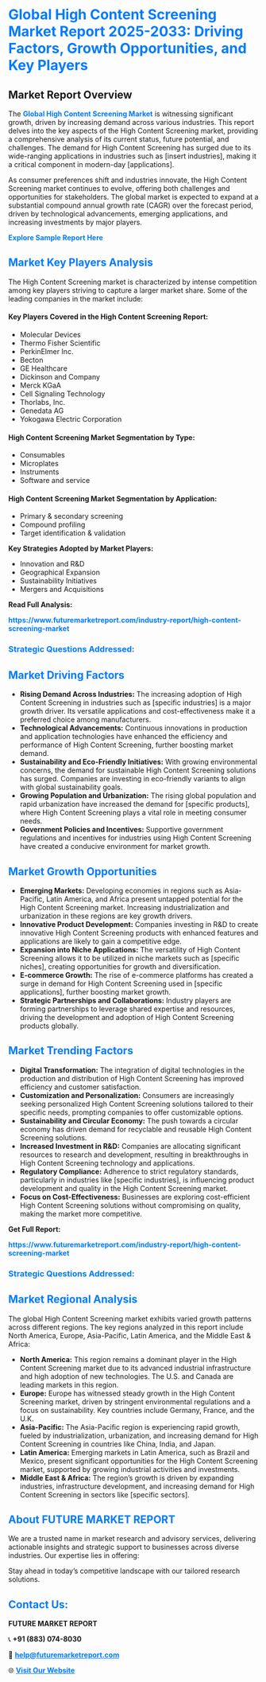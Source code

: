 <h1 style="color: #007BFF;">Global High Content Screening Market Report 2025-2033: Driving Factors, Growth Opportunities, and Key Players</h1>

<section id="overview">
<h2>Market Report Overview</h2>
<p>The <a href="https://www.futuremarketreport.com/industry-report/high-content-screening-market" style="color: #007BFF; text-decoration: none;"><strong>Global High Content Screening Market</strong></a> is witnessing significant growth, driven by increasing demand across various industries. This report delves into the key aspects of the High Content Screening market, providing a comprehensive analysis of its current status, future potential, and challenges. The demand for High Content Screening has surged due to its wide-ranging applications in industries such as [insert industries], making it a critical component in modern-day [applications].</p>
<p>As consumer preferences shift and industries innovate, the High Content Screening market continues to evolve, offering both challenges and opportunities for stakeholders. The global market is expected to expand at a substantial compound annual growth rate (CAGR) over the forecast period, driven by technological advancements, emerging applications, and increasing investments by major players.</p>
</section>

<section id="overview">
<p><a href="https://www.futuremarketreport.com/request-sample/reportId=60561" style="color: #007BFF; text-decoration: none;"><strong>Explore Sample Report Here</strong></a></p>
</section>

<section id="key-players">
<h2 style="color: #007BFF;">Market Key Players Analysis</h2>
<p>The High Content Screening market is characterized by intense competition among key players striving to capture a larger market share. Some of the leading companies in the market include:</p>
<h4>Key Players Covered in the High Content Screening Report:</h4>
<ul><li>Molecular Devices</li><li>Thermo Fisher Scientific</li><li>PerkinElmer Inc.</li><li>Becton</li><li>GE Healthcare</li><li>Dickinson and Company</li><li>Merck KGaA</li><li>Cell Signaling Technology</li><li>Thorlabs, Inc.</li><li>Genedata AG</li><li>Yokogawa Electric Corporation</li></ul>
<h4>High Content Screening Market Segmentation by Type:</h4>
<ul><li>Consumables</li><li>Microplates</li><li>Instruments</li><li>Software and service</li></ul>

<h4>High Content Screening Market Segmentation by Application:</h4>
<ul><li>Primary &amp; secondary screening</li><li>Compound profiling</li><li>Target identification &amp; validation</li></ul>
<p><strong>Key Strategies Adopted by Market Players:</strong></p>
<ul>
<li>Innovation and R&D</li>
<li>Geographical Expansion</li>
<li>Sustainability Initiatives</li>
<li>Mergers and Acquisitions</li>
</ul>
</section>

<section>
<p><strong>Read Full Analysis: </strong></p><a href="https://www.futuremarketreport.com/industry-report/high-content-screening-market" style="color: #007BFF; text-decoration: none;"><strong>https://www.futuremarketreport.com/industry-report/high-content-screening-market</strong></a>
<h3 style="color: #007BFF;">Strategic Questions Addressed:</h3>
</section>

<section id="driving-factors">
<h2 style="color: #007BFF;">Market Driving Factors</h2>
<ul>
<li><strong>Rising Demand Across Industries:</strong> The increasing adoption of High Content Screening in industries such as [specific industries] is a major growth driver. Its versatile applications and cost-effectiveness make it a preferred choice among manufacturers.</li>
<li><strong>Technological Advancements:</strong> Continuous innovations in production and application technologies have enhanced the efficiency and performance of High Content Screening, further boosting market demand.</li>
<li><strong>Sustainability and Eco-Friendly Initiatives:</strong> With growing environmental concerns, the demand for sustainable High Content Screening solutions has surged. Companies are investing in eco-friendly variants to align with global sustainability goals.</li>
<li><strong>Growing Population and Urbanization:</strong> The rising global population and rapid urbanization have increased the demand for [specific products], where High Content Screening plays a vital role in meeting consumer needs.</li>
<li><strong>Government Policies and Incentives:</strong> Supportive government regulations and incentives for industries using High Content Screening have created a conducive environment for market growth.</li>
</ul>
</section>

<section id="growth-opportunities">
<h2 style="color: #007BFF;">Market Growth Opportunities</h2>
<ul>
<li><strong>Emerging Markets:</strong> Developing economies in regions such as Asia-Pacific, Latin America, and Africa present untapped potential for the High Content Screening market. Increasing industrialization and urbanization in these regions are key growth drivers.</li>
<li><strong>Innovative Product Development:</strong> Companies investing in R&D to create innovative High Content Screening products with enhanced features and applications are likely to gain a competitive edge.</li>
<li><strong>Expansion into Niche Applications:</strong> The versatility of High Content Screening allows it to be utilized in niche markets such as [specific niches], creating opportunities for growth and diversification.</li>
<li><strong>E-commerce Growth:</strong> The rise of e-commerce platforms has created a surge in demand for High Content Screening used in [specific applications], further boosting market growth.</li>
<li><strong>Strategic Partnerships and Collaborations:</strong> Industry players are forming partnerships to leverage shared expertise and resources, driving the development and adoption of High Content Screening products globally.</li>
</ul>
</section>

<section id="trending-factors">
<h2 style="color: #007BFF;">Market Trending Factors</h2>
<ul>
<li><strong>Digital Transformation:</strong> The integration of digital technologies in the production and distribution of High Content Screening has improved efficiency and customer satisfaction.</li>
<li><strong>Customization and Personalization:</strong> Consumers are increasingly seeking personalized High Content Screening solutions tailored to their specific needs, prompting companies to offer customizable options.</li>
<li><strong>Sustainability and Circular Economy:</strong> The push towards a circular economy has driven demand for recyclable and reusable High Content Screening solutions.</li>
<li><strong>Increased Investment in R&D:</strong> Companies are allocating significant resources to research and development, resulting in breakthroughs in High Content Screening technology and applications.</li>
<li><strong>Regulatory Compliance:</strong> Adherence to strict regulatory standards, particularly in industries like [specific industries], is influencing product development and quality in the High Content Screening market.</li>
<li><strong>Focus on Cost-Effectiveness:</strong> Businesses are exploring cost-efficient High Content Screening solutions without compromising on quality, making the market more competitive.</li>
</ul>
</section>

<section>
<p><strong>Get Full Report: </strong></p><a href="https://www.futuremarketreport.com/industry-report/high-content-screening-market" style="color: #007BFF; text-decoration: none;"><strong>https://www.futuremarketreport.com/industry-report/high-content-screening-market</strong></a>
<h3 style="color: #007BFF;">Strategic Questions Addressed:</h3>
</section>


<section id="regional-analysis">
<h2 style="color: #007BFF;">Market Regional Analysis</h2>
<p>The global High Content Screening market exhibits varied growth patterns across different regions. The key regions analyzed in this report include North America, Europe, Asia-Pacific, Latin America, and the Middle East & Africa:</p>
<ul>
<li><strong>North America:</strong> This region remains a dominant player in the High Content Screening market due to its advanced industrial infrastructure and high adoption of new technologies. The U.S. and Canada are leading markets in this region.</li>
<li><strong>Europe:</strong> Europe has witnessed steady growth in the High Content Screening market, driven by stringent environmental regulations and a focus on sustainability. Key countries include Germany, France, and the U.K.</li>
<li><strong>Asia-Pacific:</strong> The Asia-Pacific region is experiencing rapid growth, fueled by industrialization, urbanization, and increasing demand for High Content Screening in countries like China, India, and Japan.</li>
<li><strong>Latin America:</strong> Emerging markets in Latin America, such as Brazil and Mexico, present significant opportunities for the High Content Screening market, supported by growing industrial activities and investments.</li>
<li><strong>Middle East & Africa:</strong> The region’s growth is driven by expanding industries, infrastructure development, and increasing demand for High Content Screening in sectors like [specific sectors].</li>
</ul>
</section>

<footer>
<h2 style="color: #007BFF;">About FUTURE MARKET REPORT</h2>
<p>We are a trusted name in market research and advisory services, delivering actionable insights and strategic support to businesses across diverse industries. Our expertise lies in offering:</p>

<p>Stay ahead in today’s competitive landscape with our tailored research solutions.</p>

<h2 style="color: #007BFF;">Contact Us:</h2>
<p><strong>FUTURE MARKET REPORT</strong></p>
<p>📞 <strong>+91 (883) 074-8030</strong></p>
<p>📧 <strong><a href="mailto:help@futuremarketreport.com" style="color: #007BFF;">help@futuremarketreport.com</a></strong></p>
<p>🌐 <strong><a href="https://www.futuremarketreport.com/" style="color: #007BFF;">Visit Our Website</a></strong></p>
</footer>